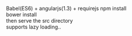 Babel(ES6) + angularjs(1.3) + requirejs 
npm install  
bower install  
then serve the src directory  
supports lazy loading..

